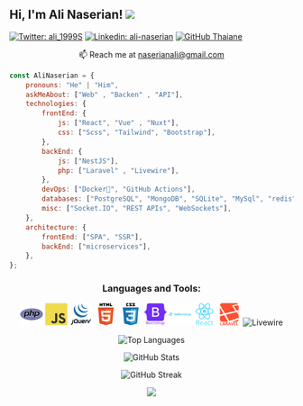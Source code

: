 <h2> Hi, I'm Ali Naserian! <img src="https://media.giphy.com/media/v1.Y2lkPTc5MGI3NjExaHh5ZTl3ejg4aW9reTlodHloY2JpZGZzcGpuMGs3ZHl4ZG5xcmFkOSZlcD12MV9naWZzX3RyZW5kaW5nJmN0PWc/tHIRLHtNwxpjIFqPdV/giphy.gif" width="30"></h2>

[![Twitter: ali_1999S](https://img.shields.io/twitter/follow/ali_1999s?style=social)](https://twitter.com/ali_1999s)
[![Linkedin: ali-naserian](https://img.shields.io/badge/-thaianebraga-blue?style=flat-square&logo=Linkedin&logoColor=white&link=https://www.linkedin.com/in/ali-naserian/)](https://www.linkedin.com/in/ali-naserian/)
[![GitHub Thaiane](https://img.shields.io/github/followers/naserianali?label=follow&style=social)](https://github.com/naserianali)

<p align="center"> 
  📫 Reach me at <a href="mailto:naserianali@gmail.com">naserianali@gmail.com</a> 
</p>


```javascript
const AliNaserian = {
    pronouns: "He" | "Him",
    askMeAbout: ["Web" , "Backen" , "API"],
    technologies: {
        frontEnd: {
            js: ["React", "Vue" , "Nuxt"],
            css: ["Scss", "Tailwind", "Bootstrap"],
        },
        backEnd: {
            js: ["NestJS"],
            php: ["Laravel" , "Livewire"],
        },
        devOps: ["Docker🐳", "GitHub Actions"],
        databases: ["PostgreSQL", "MongoDB", "SQLite", "MySql", "redis"],
        misc: ["Socket.IO", "REST APIs", "WebSockets"],
    },
    architecture: {
        frontEnd: ["SPA", "SSR"],
        backEnd: ["microservices"],
    },
};
```

<h3 align="center">Languages and Tools:</h3>
<p align="center"> 
  <img src="https://raw.githubusercontent.com/devicons/devicon/master/icons/php/php-original.svg" alt="PHP" width="40" height="40"/> 
  <img src="https://raw.githubusercontent.com/devicons/devicon/master/icons/javascript/javascript-original.svg" alt="JavaScript" width="40" height="40"/> 
  <img src="https://raw.githubusercontent.com/devicons/devicon/master/icons/jquery/jquery-original-wordmark.svg" alt="jQuery" width="40" height="40"/> 
  <img src="https://raw.githubusercontent.com/devicons/devicon/master/icons/html5/html5-original-wordmark.svg" alt="HTML5" width="40" height="40"/> 
  <img src="https://raw.githubusercontent.com/devicons/devicon/master/icons/css3/css3-original-wordmark.svg" alt="CSS3" width="40" height="40"/> 
  <img src="https://raw.githubusercontent.com/devicons/devicon/master/icons/bootstrap/bootstrap-plain-wordmark.svg" alt="Bootstrap" width="40" height="40"/> 
  <img src="https://raw.githubusercontent.com/devicons/devicon/master/icons/tailwindcss/tailwindcss-plain-wordmark.svg" alt="Tailwind CSS" width="40" height="40"/> 
  <img src="https://raw.githubusercontent.com/devicons/devicon/master/icons/react/react-original-wordmark.svg" alt="React.js" width="40" height="40"/> 
  <img src="https://raw.githubusercontent.com/devicons/devicon/master/icons/laravel/laravel-plain-wordmark.svg" alt="Laravel" width="40" height="40"/> 
  <img src="https://laravel-livewire.com/img/leaf-white.svg" alt="Livewire" width="40" height="40"/>
</p>

<p align="center">
  <img src="https://github-readme-stats.vercel.app/api/top-langs?username=naserianali&show_icons=true&locale=en&layout=compact" alt="Top Languages" />
</p>

<p align="center">
  <img src="https://github-readme-stats.vercel.app/api?username=naserianali&show_icons=true&locale=en" alt="GitHub Stats" />
</p>

<p align="center">
  <img src="https://github-readme-streak-stats.herokuapp.com/?user=naserianali&" alt="GitHub Streak" />
</p>

<p align="center">
  <img src="scratch.svg" />
</p>
